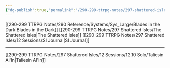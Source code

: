 ```yaml
---
{"dg-publish":true,"permalink":"/290-299-ttrpg-notes/297-shattered-isles/12-sessions/12-10-solo/shattered-isles-solo-journal/"}
---
```



[[290-299 TTRPG Notes/290 Reference/Systems/Sys_Large/Blades in the Dark\|Blades in the Dark]]
[[290-299 TTRPG Notes/297 Shattered Isles/The Shattered Isles\|The Shattered Isles]]
[[290-299 TTRPG Notes/297 Shattered Isles/12 Sessions/SI Journal\|SI Journal]]

****

[[290-299 TTRPG Notes/297 Shattered Isles/12 Sessions/12.10 Solo/Taliesin Al'In\|Taliesin Al'In]]